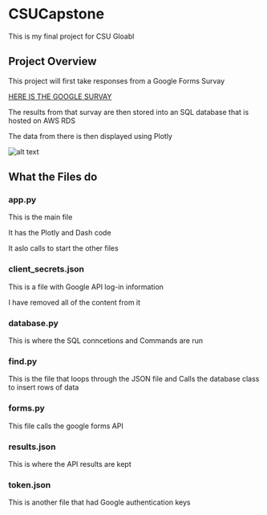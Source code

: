 # CSUCapstone

This is my final project for CSU Gloabl

## Project Overview

This project will first take responses from a Google Forms Survay

[HERE IS THE GOOGLE SURVAY](https://forms.gle/A6QcZTDptSNuhZeeA)

The results from that survay are then stored into an SQL database that is hosted on AWS RDS

The data from there is then displayed using Plotly

![alt text](http://url/to/img.png)

## What the Files do

### app.py

This is the main file 

It has the Plotly and Dash code

It aslo calls to start the other files

### client_secrets.json

This is a file with Google API log-in information

I have removed all of the content from it

### database.py

This is where the SQL conncetions and Commands are run

### find.py

This is the file that loops through the JSON file and Calls the database class to insert rows of data

### forms.py

This file calls the google forms API

### results.json

This is where the API results are kept

### token.json

This is another file that had Google authentication keys
